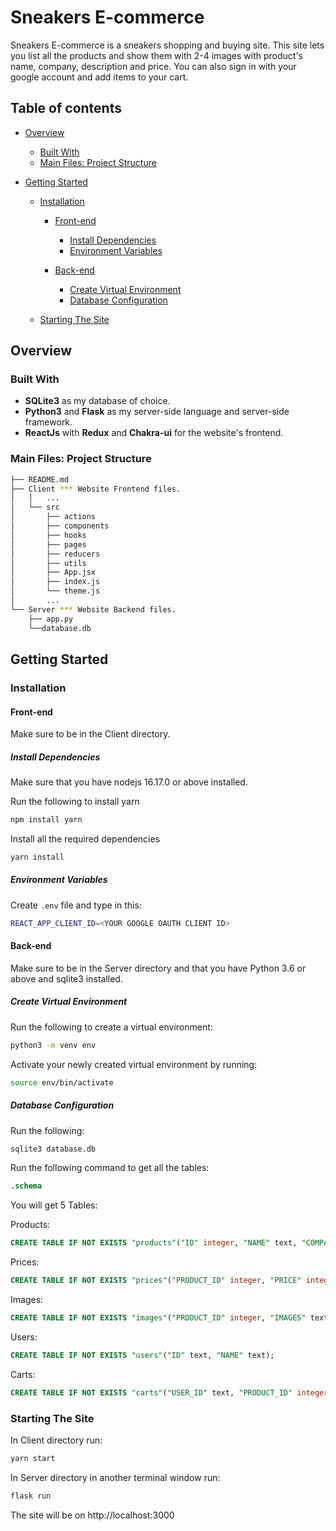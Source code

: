 # Sneakers E-commerce

Sneakers E-commerce is a sneakers shopping and buying site. This site lets you list all the products and show them with 2-4 images with product's name, company, description and price. You can also sign in with your google account and add items to your cart.

## Table of contents

- [Overview](#overview)
  - [Built With](#built-with)
  - [Main Files: Project Structure](#main-files-project-structure)
- [Getting Started](#getting-started)

  - [Installation](#installation)

    - [Front-end](#front-end)

      - [Install Dependencies](#install-dependencies)
      - [Environment Variables](#environment-variables)

    - [Back-end](#back-end)

      - [Create Virtual Environment](#create-virtual-environment)
      - [Database Configuration](#database-configuration)

  - [Starting The Site](#starting-the-site)

## Overview

### Built With

- **SQLite3** as my database of choice.
- **Python3** and **Flask** as my server-side language and server-side framework.
- **ReactJs** with **Redux** and **Chakra-ui** for the website's frontend.

### Main Files: Project Structure

```sh
├── README.md
├── Client *** Website Frontend files.
│   │   ...
│   └── src
│       ├── actions
│       ├── components
│       ├── hooks
│       ├── pages
│       ├── reducers
│       ├── utils
│       ├── App.jsx
│       ├── index.js
│       └── theme.js
│       ...
└── Server *** Website Backend files.
    ├── app.py
    └──database.db
```

## Getting Started

### Installation

#### Front-end

Make sure to be in the Client directory.

##### Install Dependencies

Make sure that you have nodejs 16.17.0 or above installed.

Run the following to install yarn

```bash
npm install yarn
```

Install all the required dependencies

```bash
yarn install
```

##### Environment Variables

Create `.env` file and type in this:

```bash
REACT_APP_CLIENT_ID=<YOUR GOOGLE OAUTH CLIENT ID>
```

#### Back-end

Make sure to be in the Server directory and that you have Python 3.6 or above and sqlite3 installed.

##### Create Virtual Environment

Run the following to create a virtual environment:

```bash
python3 -m venv env
```

Activate your newly created virtual environment by running:

```bash
source env/bin/activate
```

##### Database Configuration

Run the following:

```bash
sqlite3 database.db
```

Run the following command to get all the tables:

```sql
.schema
```

You will get 5 Tables:

Products:

```sql
CREATE TABLE IF NOT EXISTS "products"("ID" integer, "NAME" text, "COMPANY" text, "DESCRIPTION" text);
```

Prices:

```sql
CREATE TABLE IF NOT EXISTS "prices"("PRODUCT_ID" integer, "PRICE" integer, "DISCOUNT" integer, "CURRENCY" text);
```

Images:

```sql
CREATE TABLE IF NOT EXISTS "images"("PRODUCT_ID" integer, "IMAGES" text);
```

Users:

```sql
CREATE TABLE IF NOT EXISTS "users"("ID" text, "NAME" text);
```

Carts:

```sql
CREATE TABLE IF NOT EXISTS "carts"("USER_ID" text, "PRODUCT_ID" integer, "PRODUCT_AMOUNT" integer);
```

### Starting The Site

In Client directory run:

```bash
yarn start
```

In Server directory in another terminal window run:

```bash
flask run
```

The site will be on http://localhost:3000
